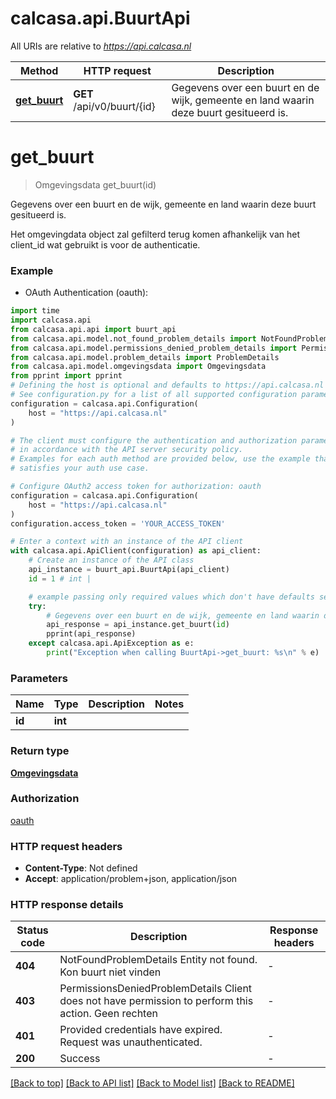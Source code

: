 # calcasa.api.BuurtApi

All URIs are relative to *https://api.calcasa.nl*

Method | HTTP request | Description
------------- | ------------- | -------------
[**get_buurt**](BuurtApi.md#get_buurt) | **GET** /api/v0/buurt/{id} | Gegevens over een buurt en de wijk, gemeente en land waarin deze buurt gesitueerd is.


# **get_buurt**
> Omgevingsdata get_buurt(id)

Gegevens over een buurt en de wijk, gemeente en land waarin deze buurt gesitueerd is.

Het omgevingdata object zal gefilterd terug komen afhankelijk van het client_id wat gebruikt is voor de authenticatie.

### Example

* OAuth Authentication (oauth):

```python
import time
import calcasa.api
from calcasa.api.api import buurt_api
from calcasa.api.model.not_found_problem_details import NotFoundProblemDetails
from calcasa.api.model.permissions_denied_problem_details import PermissionsDeniedProblemDetails
from calcasa.api.model.problem_details import ProblemDetails
from calcasa.api.model.omgevingsdata import Omgevingsdata
from pprint import pprint
# Defining the host is optional and defaults to https://api.calcasa.nl
# See configuration.py for a list of all supported configuration parameters.
configuration = calcasa.api.Configuration(
    host = "https://api.calcasa.nl"
)

# The client must configure the authentication and authorization parameters
# in accordance with the API server security policy.
# Examples for each auth method are provided below, use the example that
# satisfies your auth use case.

# Configure OAuth2 access token for authorization: oauth
configuration = calcasa.api.Configuration(
    host = "https://api.calcasa.nl"
)
configuration.access_token = 'YOUR_ACCESS_TOKEN'

# Enter a context with an instance of the API client
with calcasa.api.ApiClient(configuration) as api_client:
    # Create an instance of the API class
    api_instance = buurt_api.BuurtApi(api_client)
    id = 1 # int | 

    # example passing only required values which don't have defaults set
    try:
        # Gegevens over een buurt en de wijk, gemeente en land waarin deze buurt gesitueerd is.
        api_response = api_instance.get_buurt(id)
        pprint(api_response)
    except calcasa.api.ApiException as e:
        print("Exception when calling BuurtApi->get_buurt: %s\n" % e)
```


### Parameters

Name | Type | Description  | Notes
------------- | ------------- | ------------- | -------------
 **id** | **int**|  |

### Return type

[**Omgevingsdata**](Omgevingsdata.md)

### Authorization

[oauth](../README.md#oauth)

### HTTP request headers

 - **Content-Type**: Not defined
 - **Accept**: application/problem+json, application/json


### HTTP response details

| Status code | Description | Response headers |
|-------------|-------------|------------------|
**404** | NotFoundProblemDetails Entity not found.   Kon buurt niet vinden   |  -  |
**403** | PermissionsDeniedProblemDetails Client does not have permission to perform this action.   Geen rechten   |  -  |
**401** | Provided credentials have expired.  Request was unauthenticated.   |  -  |
**200** | Success |  -  |

[[Back to top]](#) [[Back to API list]](../README.md#documentation-for-api-endpoints) [[Back to Model list]](../README.md#documentation-for-models) [[Back to README]](../README.md)

